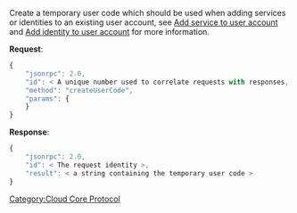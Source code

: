 Create a temporary user code which should be used when adding services
or identities to an existing user account, see [Add service to user
account](../Add_service_to_user_account "wikilink") and [Add identity
to user account](../Add_identity_to_user_account "wikilink") for more
information.

**Request**:

``` javascript
{
    "jsonrpc": 2.0,
    "id": < A unique number used to correlate requests with responses, see JSON-RPC specification for more information >,
    "method": "createUserCode",
    "params": {
    }
}
```

**Response**:

``` javascript
{
    "jsonrpc": 2.0,
    "id": < The request identity >,
    "result": < a string containing the temporary user code >
}
```

[Category:Cloud Core Protocol](Category:Cloud_Core_Protocol "wikilink")
